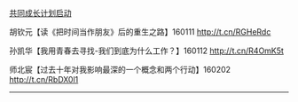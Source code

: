 [共同成长计划启动](http://mp.weixin.qq.com/s?__biz=MzAxNzI4MTMwMw==&mid=402744662&idx=1&sn=9c96b962d3853087b988ea506402a633&scene=1&srcid=0914882cfcBd0Orit9N5Qr1W#rd)

胡钦元【读《把时间当作朋友》后的重生之路】160111 http://t.cn/RGHeRdc

孙凯华【我用青春去寻找-我们到底为什么工作？】160112 http://t.cn/R4OmK5t

师北宸【过去十年对我影响最深的一个概念和两个行动】160202 http://t.cn/RbDX0l1

---

